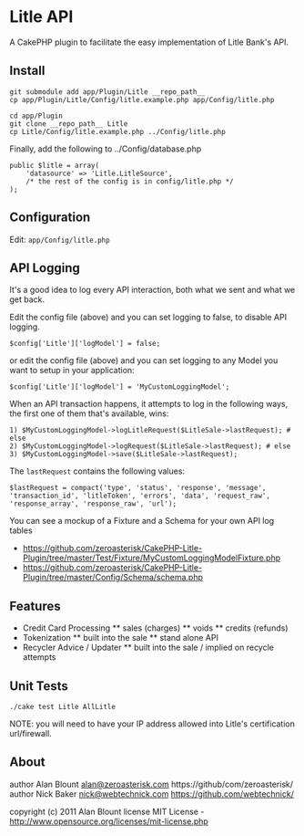 # Litle API

A CakePHP plugin to facilitate the easy implementation of Litle Bank's API.

## Install

    git submodule add app/Plugin/Litle __repo_path__
    cp app/Plugin/Litle/Config/litle.example.php app/Config/litle.php

    cd app/Plugin
    git clone __repo_path__ Litle
    cp Litle/Config/litle.example.php ../Config/litle.php

Finally, add the following to ../Config/database.php

    public $litle = array(
        'datasource' => 'Litle.LitleSource',
        /* the rest of the config is in config/litle.php */
    );

## Configuration

Edit: `app/Config/litle.php`

## API Logging

It's a good idea to log every API interaction, both what we sent and what we get back.

Edit the config file (above) and you can set logging to false, to disable API logging.

    $config['Litle']['logModel'] = false;

or edit the config file (above) and you can set logging to any Model you want
to setup in your application:

    $config['Litle']['logModel'] = 'MyCustomLoggingModel';

When an API transaction happens, it attempts to log in the following ways,
the first one of them that's available, wins:

    1) $MyCustomLoggingModel->logLitleRequest($LitleSale->lastRequest); # else
    2) $MyCustomLoggingModel->logRequest($LitleSale->lastRequest); # else
    3) $MyCustomLoggingModel->save($LitleSale->lastRequest);

The `lastRequest` contains the following values:

    $lastRequest = compact('type', 'status', 'response', 'message', 'transaction_id', 'litleToken', 'errors', 'data', 'request_raw', 'response_array', 'response_raw', 'url');

You can see a mockup of a Fixture and a Schema for your own API log tables

* https://github.com/zeroasterisk/CakePHP-Litle-Plugin/tree/master/Test/Fixture/MyCustomLoggingModelFixture.php
* https://github.com/zeroasterisk/CakePHP-Litle-Plugin/tree/master/Config/Schema/schema.php

## Features

* Credit Card Processing
** sales (charges)
** voids
** credits (refunds)
* Tokenization
** built into the sale
** stand alone API
* Recycler Advice / Updater
** built into the sale / implied on recycle attempts

## Unit Tests

    ./cake test Litle AllLitle

NOTE: you will need to have your IP address allowed into Litle's certification url/firewall.

## About

author Alan Blount <alan@zeroasterisk.com> https://github/com/zeroasterisk/
author Nick Baker <nick@webtechnick.com> https://github.com/webtechnick/

copyright (c) 2011 Alan Blount
license MIT License - http://www.opensource.org/licenses/mit-license.php
